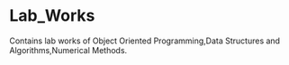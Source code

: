 # Lab_Works

Contains lab works of Object Oriented Programming,Data Structures and Algorithms,Numerical Methods.
